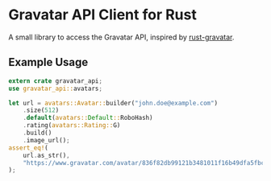 # Gravatar API Client for Rust

A small library to access the Gravatar API,
inspired by [rust-gravatar](https://github.com/chowdhurya/rust-gravatar/).

## Example Usage

```rust
extern crate gravatar_api;
use gravatar_api::avatars;

let url = avatars::Avatar::builder("john.doe@example.com")
    .size(512)
    .default(avatars::Default::RoboHash)
    .rating(avatars::Rating::G)
    .build()
    .image_url();
assert_eq!(
    url.as_str(),
    "https://www.gravatar.com/avatar/836f82db99121b3481011f16b49dfa5fbc714a0d1b1b9f784a1ebbbf5b39577f?s=512&r=g&d=robohash"
);
```
